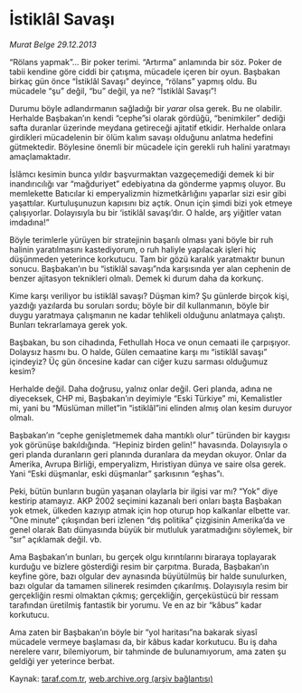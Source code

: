 # İstiklâl Savaşı

*Murat Belge 29.12.2013*

<div class="yazi"><p>“Rölans yapmak”... Bir poker terimi. “Artırma” anlamında bir söz. Poker de tabii kendine göre ciddi bir çatışma, mücadele içeren bir oyun. Başbakan birkaç gün önce “İstiklâl Savaşı” deyince, “rölans” yapmış oldu. Bu mücadele “şu” değil, “bu” değil, ya ne? “İstiklâl Savaşı”!</p>
<p>Durumu böyle adlandırmanın sağladığı bir <i>yarar</i> olsa gerek. Bu ne olabilir. Herhalde Başbakan’ın kendi “cephe”si olarak gördüğü, “benimkiler” dediği safta duranlar üzerinde meydana getireceği ajitatif etkidir. Herhalde onlara girdikleri mücadelenin bir ölüm kalım savaşı olduğunu anlatma hedefini gütmektedir. Böylesine önemli bir mücadele için gerekli ruh halini yaratmayı amaçlamaktadır.</p>
<p>İslâmcı kesimin bunca yıldır başvurmaktan vazgeçemediği  demek ki bir inandırıcılığı var  “mağduriyet” edebiyatına da gönderme yapmış oluyor. Bu memlekette Batıcılar  ki emperyalizmin hizmetkârlığını yaparlar  sizi esir gibi yaşattılar. Kurtuluşunuzun kapısını biz açtık. Onun için şimdi bizi yok etmeye çalışıyorlar. Dolayısıyla bu bir ‘istiklâl savaşı’dır. O halde, arş yiğitler vatan imdadına!”</p>
<p>Böyle terimlerle yürüyen bir stratejinin başarılı olması  yani böyle bir ruh halinin yaratılmasını kastediyorum, o ruh haliyle yapılacak işleri hiç düşünmeden  yeterince korkutucu. Tam bir gözü karalık yaratmaktır bunun sonucu. Başbakan’ın bu “istiklâl savaşı”nda karşısında yer alan cephenin de benzer ajitasyon teknikleri olmalı. Demek ki durum daha da korkunç.</p>
<p>Kime karşı veriliyor bu istiklâl savaşı? Düşman kim? Şu günlerde birçok kişi, yazdığı yazılarda bu soruları sordu; böyle bir dil kullanmanın, böyle bir duygu yaratmaya çalışmanın ne kadar tehlikeli olduğunu anlatmaya çalıştı. Bunları tekrarlamaya gerek yok. </p>
<p>Başbakan, bu son cihadında, Fethullah Hoca ve onun cemaati ile çarpışıyor. Dolaysız hasmı bu. O halde, Gülen cemaatine karşı mı “istiklâl savaşı” içindeyiz? Üç gün öncesine kadar can ciğer kuzu sarması olduğumuz kesim?</p>
<p>Herhalde değil. Daha doğrusu, yalnız onlar değil. Geri planda, adına ne diyeceksek, CHP mi, Başbakan’ın deyimiyle “Eski Türkiye” mi, Kemalistler mi, yani bu “Müslüman millet”in “istiklâl”ini elinden almış olan kesim duruyor olmalı. </p>
<p>Başbakan’ın “cephe genişletmemek daha mantıklı olur” türünden bir kaygısı yok  görünüşe bakıldığında. “Hepiniz birden gelin!” havasında. Dolayısıyla o geri planda duranların geri planında duranlara da meydan okuyor. Onlar da Amerika, Avrupa Birliği, emperyalizm, Hıristiyan dünya ve saire olsa gerek. Yani “Eski düşmanlar, eski düşmanlar” şarkısının “eşhas”ı.</p>
<p>Peki, bütün bunların bugün yaşanan olaylarla bir ilgisi var mı? “Yok” diye kestirip atamayız. AKP 2002 seçimini kazanalı beri onları  başta Başbakan  yok etmek, ülkeden kazıyıp atmak için hop oturup hop kalkanlar elbette var. “One minute” çıkışından beri izlenen “dış politika” çizgisinin Amerika’da ve genel olarak Batı dünyasında büyük bir mutluluk yaratmadığını söylemek, bir “sır” açıklamak değil. vb.</p>
<p>Ama Başbakan’ın bunları, bu gerçek olgu kırıntılarını biraraya toplayarak kurduğu ve bizlere gösterdiği resim bir çarpıtma. Burada, Başbakan’ın keyfine göre, bazı olgular dev aynasında büyütülmüş bir halde sunulurken, bazı olgular da tamamen silinerek resimden çıkarılmış. Dolayısıyla resim bir gerçekliğin resmi olmaktan çıkmış; gerçekliğin, gerçeküstücü bir ressam tarafından üretilmiş fantastik bir yorumu. Ve en az bir “kâbus” kadar korkutucu. </p>
<p>Ama zaten bir Başbakan’ın böyle bir “yol haritası”na bakarak siyasî mücadele vermeye başlaması da, bir kâbus kadar korkutucu. Bu iş daha nerelere varır, bilemiyorum, bir tahminde de bulunamıyorum, ama zaten şu geldiği yer yeterince berbat.</p>
</div>

Kaynak: [taraf.com.tr](http://www.taraf.com.tr:80/murat-belge/makale-istiklal-savasi.htm), [web.archive.org (arşiv bağlantısı)](http://web.archive.org/web/20140101165559/http://www.taraf.com.tr:80/murat-belge/makale-istiklal-savasi.htm)
